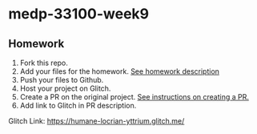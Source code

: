 # medp-33100-week9

## Homework
1. Fork this repo.
2. Add your files for the homework. [See homework description](https://abounding-laser-0da.notion.site/Week-9-2bfffc12c1184a1daea6b8ea86968820)
3. Push your files to Github.
4. Host your project on Glitch.
5. Create a PR on the original project. [See instructions on creating a PR.](https://abounding-laser-0da.notion.site/How-to-create-a-pull-request-PR-on-Github-1049fc68d4e6805198c5eb92d9f71c3f)
6. Add link to Glitch in PR description.

Glitch Link:
https://humane-locrian-yttrium.glitch.me/
